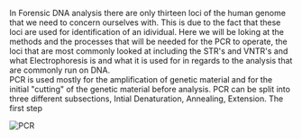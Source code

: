 In Forensic DNA analysis there are only thirteen loci of the human genome that we need to concern ourselves with. This is due to the fact that these loci are used for identification of an idividual.  Here we will be loking at the methods and the processes that will be needed for the PCR to operate, the loci that are most commonly looked at including the STR's and VNTR's and what Electrophoresis is and what it is used for in regards to the analysis that are commonly run on DNA.  
PCR is used mostly for the amplification of genetic material and for the initial "cutting" of the genetic material before analysis. PCR can be split into three different subsections, Intial Denaturation, Annealing, Extension.
The first step 

![PCR](https://en.wikipedia.org/wiki/File:Polymerase_chain_reaction.svg)



